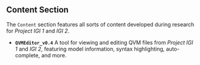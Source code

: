 ## Content Section
The `Content` section features all sorts of content developed during research for *Project IGI 1* and *IGI 2*.

- **`QVMEditor_v0.4`** A tool for viewing and editing QVM files from *Project IGI 1* and *IGI 2*, featuring model information, syntax highlighting, auto-complete, and more.